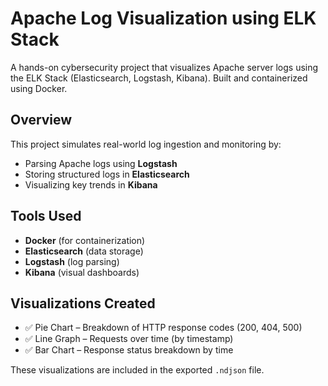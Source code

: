 # Apache Log Visualization using ELK Stack

A hands-on cybersecurity project that visualizes Apache server logs using the ELK Stack (Elasticsearch, Logstash, Kibana). Built and containerized using Docker.

## Overview

This project simulates real-world log ingestion and monitoring by:
- Parsing Apache logs using **Logstash**
- Storing structured logs in **Elasticsearch**
- Visualizing key trends in **Kibana**

## Tools Used
- **Docker** (for containerization)
- **Elasticsearch** (data storage)
- **Logstash** (log parsing)
- **Kibana** (visual dashboards)

## Visualizations Created

- ✅ Pie Chart – Breakdown of HTTP response codes (200, 404, 500)
- ✅ Line Graph – Requests over time (by timestamp)
- ✅ Bar Chart – Response status breakdown by time

These visualizations are included in the exported `.ndjson` file.
